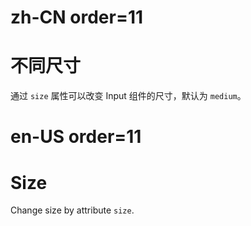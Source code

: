 # zh-CN order=11

# 不同尺寸

通过 `size` 属性可以改变 Input 组件的尺寸，默认为 `medium`。

# en-US order=11

# Size

Change size by attribute `size`.
